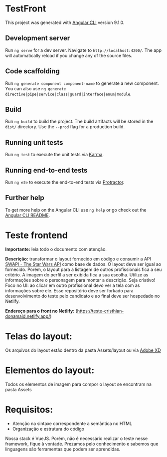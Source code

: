 # TestFront

This project was generated with [Angular CLI](https://github.com/angular/angular-cli) version 9.1.0.

## Development server

Run `ng serve` for a dev server. Navigate to `http://localhost:4200/`. The app will automatically reload if you change any of the source files.

## Code scaffolding

Run `ng generate component component-name` to generate a new component. You can also use `ng generate directive|pipe|service|class|guard|interface|enum|module`.

## Build

Run `ng build` to build the project. The build artifacts will be stored in the `dist/` directory. Use the `--prod` flag for a production build.

## Running unit tests

Run `ng test` to execute the unit tests via [Karma](https://karma-runner.github.io).

## Running end-to-end tests

Run `ng e2e` to execute the end-to-end tests via [Protractor](http://www.protractortest.org/).

## Further help

To get more help on the Angular CLI use `ng help` or go check out the [Angular CLI README](https://github.com/angular/angular-cli/blob/master/README.md).

# Teste frontend

**Importante:** leia todo o documento com atenção.

**Descrição:** transformar o layout fornecido em código e consumir a API [SWAPI - The Star Wars API](https://swapi.dev/) como base de dados. 
O layout deve ser igual ao fornecido. Porém, o layout para a listagem de outros profissionais fica a seu critério.
A imagem do perfil a ser exibida fica a sua escolha. Utilize as informações sobre o personagem para montar a descrição. Seja criativo!
Foco no UI: ao clicar em outro profissional devo ver a tela com as informações sobre ele. 
Esse repositório deve ser forkado para desenvolvimento do teste pelo candidato e ao final deve ser hospedado no Netlify.

**Endereço para o front no Netlify:**
    (https://teste-cristhian-donamaid.netlify.app/)

# Telas do layout:

Os arquivos do layout estão dentro da pasta Assets/layout ou via [Adobe XD](https://xd.adobe.com/view/08c006f2-ade5-4c43-b48b-fa5f95050432-5d93/)

# Elementos do layout:

Todos os elementos de imagem para compor o layout se encontram na pasta Assets

# Requisitos:

- Atenção na sintaxe correspondente a semântica no HTML
- Organização e estrutura do código

Nossa stack é VueJS. Porém, não é necessário realizar o teste nesse framework, fique à vontade. 
Prezamos pelo conhecimento e sabemos que linguagens são ferramentas que podem ser aprendidas.
